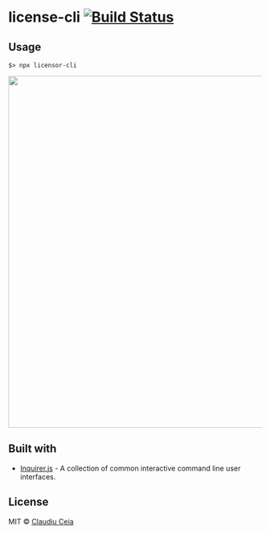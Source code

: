 # license-cli  [![Build Status](https://api.travis-ci.com/ClaudiuCeia/license-cli.svg?branch=master)](https://travis-ci.org/ClaudiuCeia/licensor-cli)

## Usage

```
$> npx licensor-cli
```

<img src="https://github.com/ClaudiuCeia/licensor-cli/blob/master/screenshot.gif" width="700">

## Built with

- [Inquirer.js](https://github.com/SBoudrias/Inquirer.js/) - A collection of common interactive command line user interfaces.

## License

MIT © [Claudiu Ceia](https://github.com/ClaudiuCeia)
